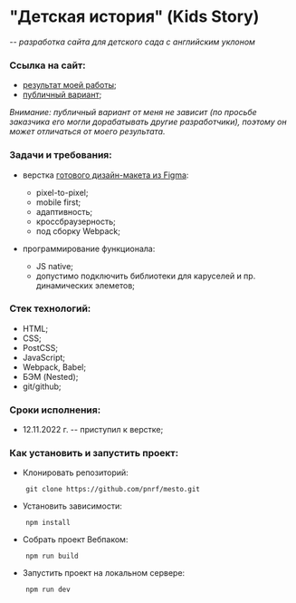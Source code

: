# "Детская история" (Kids Story)

*-- разработка сайта для детского сада с английским уклоном*

### Ссылка на сайт:

- [результат моей работы](https://pnrf.github.io/kids-story/);
- [публичный вариант](https://kidsstory.life);

*Внимание: публичный вариант от меня не зависит (по просьбе заказчика его могли дорабатывать другие разработчики), поэтому он может отличаться от моего результата.*

### Задачи и требования:

- верстка [готового дизайн-макета из Figma](https://www.figma.com/file/mMMRODuJ4yWrogtvo8JsQy/Kids-story?node-id=0%3A1):
  - pixel-to-pixel;
  - mobile first;
  - адаптивность;
  - кроссбраузерность;
  - под сборку Webpack;

- программирование функционала:
  - JS native;
  - допустимо подключить библиотеки для каруселей и пр. динамических элеметов;

### Стек технологий:

* HTML;
* CSS;
* PostCSS;
* JavaScript;
* Webpack, Babel;
* БЭМ (Nested);
* git/github;

### Сроки исполнения:

- 12.11.2022 г. -- приступил к верстке;

### Как установить и запустить проект:

* Клонировать репозиторий:

```console
    git clone https://github.com/pnrf/mesto.git
```

* Установить зависимости:

```console
    npm install
```

* Собрать проект Вебпаком:

```console
    npm run build
```

* Запустить проект на локальном сервере:

```console
    npm run dev
```
